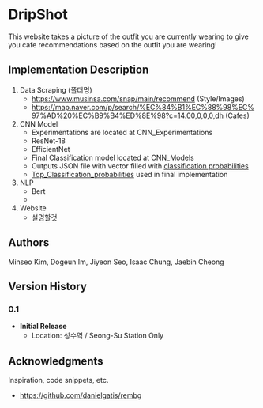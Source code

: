 # DripShot

This website takes a picture of the outfit you are currently wearing to give you cafe recommendations based on the outfit you are wearing! 

## Implementation Description

1. Data Scraping (폴더명)
   - https://www.musinsa.com/snap/main/recommend (Style/Images)
   - https://map.naver.com/p/search/%EC%84%B1%EC%88%98%EC%97%AD%20%EC%B9%B4%ED%8E%98?c=14.00,0,0,0,dh (Cafes) 
2. CNN Model
   - Experimentations are located at CNN_Experimentations
   	-  ResNet-18
   	-  EfficientNet
   - Final Classification model located at CNN_Models
   	- Outputs JSON file with vector filled with [classification probabilities](CNN_Model/Classification_Results/classification_results.json)
   	- [Top_Classification_probabilities](CNN_Model/Classification_Results/top_classification_results.json) used in final implementation
3. NLP
   - Bert
   - 
4. Website
   - 설명할것




## Authors

Minseo Kim, Dogeun Im, Jiyeon Seo, Isaac Chung, Jaebin Cheong

## Version History

### 0.1
- **Initial Release**
  - Location: 성수역 / Seong-Su Station Only

## Acknowledgments

Inspiration, code snippets, etc.
* https://github.com/danielgatis/rembg
